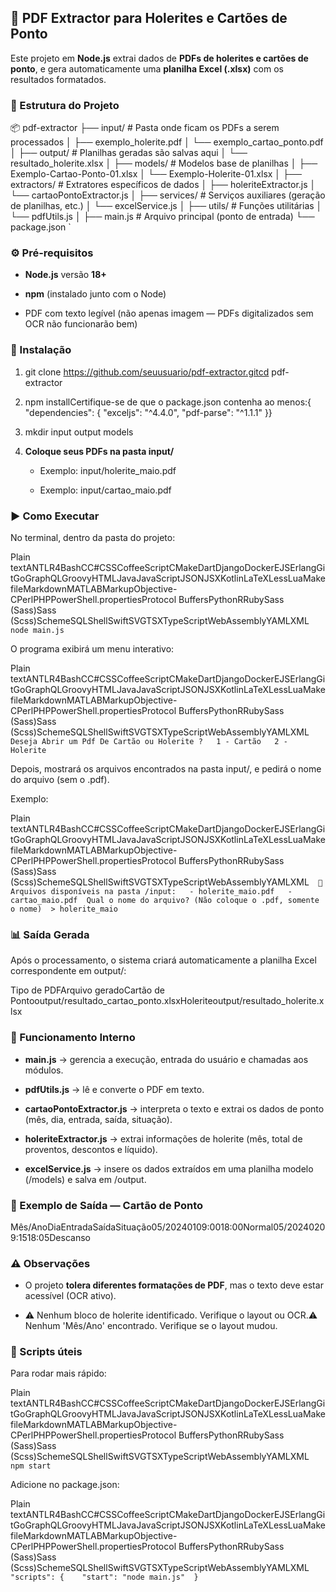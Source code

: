 🧾 PDF Extractor para Holerites e Cartões de Ponto
--------------------------------------------------

Este projeto em **Node.js** extrai dados de **PDFs de holerites e cartões de ponto**, e gera automaticamente uma **planilha Excel (.xlsx)** com os resultados formatados.

### 📁 Estrutura do Projeto

 📦 pdf-extractor  ├── input/                     # Pasta onde ficam os PDFs a serem processados  │   ├── exemplo_holerite.pdf  │   └── exemplo_cartao_ponto.pdf  │  ├── output/                    # Planilhas geradas são salvas aqui  │   └── resultado_holerite.xlsx  │  ├── models/                    # Modelos base de planilhas  │   ├── Exemplo-Cartao-Ponto-01.xlsx  │   └── Exemplo-Holerite-01.xlsx  │  ├── extractors/                # Extratores específicos de dados  │   ├── holeriteExtractor.js  │   └── cartaoPontoExtractor.js  │  ├── services/                  # Serviços auxiliares (geração de planilhas, etc.)  │   └── excelService.js  │  ├── utils/                     # Funções utilitárias  │   └── pdfUtils.js  │  ├── main.js                    # Arquivo principal (ponto de entrada)  └── package.json   `

### ⚙️ Pré-requisitos

*   **Node.js** versão **18+**
    
*   **npm** (instalado junto com o Node)
    
*   PDF com texto legível (não apenas imagem — PDFs digitalizados sem OCR não funcionarão bem)
    

### 🚀 Instalação

1.  git clone https://github.com/seuusuario/pdf-extractor.gitcd pdf-extractor
    
2.  npm installCertifique-se de que o package.json contenha ao menos:{ "dependencies": { "exceljs": "^4.4.0", "pdf-parse": "^1.1.1" }}
    
3.  mkdir input output models
    
4.  **Coloque seus PDFs na pasta input/**
    
    *   Exemplo: input/holerite\_maio.pdf
        
    *   Exemplo: input/cartao\_maio.pdf
        

### ▶️ Como Executar

No terminal, dentro da pasta do projeto:

Plain textANTLR4BashCC#CSSCoffeeScriptCMakeDartDjangoDockerEJSErlangGitGoGraphQLGroovyHTMLJavaJavaScriptJSONJSXKotlinLaTeXLessLuaMakefileMarkdownMATLABMarkupObjective-CPerlPHPPowerShell.propertiesProtocol BuffersPythonRRubySass (Sass)Sass (Scss)SchemeSQLShellSwiftSVGTSXTypeScriptWebAssemblyYAMLXML`   node main.js   `

O programa exibirá um menu interativo:

Plain textANTLR4BashCC#CSSCoffeeScriptCMakeDartDjangoDockerEJSErlangGitGoGraphQLGroovyHTMLJavaJavaScriptJSONJSXKotlinLaTeXLessLuaMakefileMarkdownMATLABMarkupObjective-CPerlPHPPowerShell.propertiesProtocol BuffersPythonRRubySass (Sass)Sass (Scss)SchemeSQLShellSwiftSVGTSXTypeScriptWebAssemblyYAMLXML`   Deseja Abrir um Pdf De Cartão ou Holerite ?   1 - Cartão   2 - Holerite   `

Depois, mostrará os arquivos encontrados na pasta input/, e pedirá o nome do arquivo (sem o .pdf).

Exemplo:

Plain textANTLR4BashCC#CSSCoffeeScriptCMakeDartDjangoDockerEJSErlangGitGoGraphQLGroovyHTMLJavaJavaScriptJSONJSXKotlinLaTeXLessLuaMakefileMarkdownMATLABMarkupObjective-CPerlPHPPowerShell.propertiesProtocol BuffersPythonRRubySass (Sass)Sass (Scss)SchemeSQLShellSwiftSVGTSXTypeScriptWebAssemblyYAMLXML`   📄 Arquivos disponíveis na pasta /input:   - holerite_maio.pdf   - cartao_maio.pdf  Qual o nome do arquivo? (Não coloque o .pdf, somente o nome)  > holerite_maio   `

### 📊 Saída Gerada

Após o processamento, o sistema criará automaticamente a planilha Excel correspondente em output/:

Tipo de PDFArquivo geradoCartão de Pontooutput/resultado\_cartao\_ponto.xlsxHoleriteoutput/resultado\_holerite.xlsx

### 🧠 Funcionamento Interno

*   **main.js** → gerencia a execução, entrada do usuário e chamadas aos módulos.
    
*   **pdfUtils.js** → lê e converte o PDF em texto.
    
*   **cartaoPontoExtractor.js** → interpreta o texto e extrai os dados de ponto (mês, dia, entrada, saída, situação).
    
*   **holeriteExtractor.js** → extrai informações de holerite (mês, total de proventos, descontos e líquido).
    
*   **excelService.js** → insere os dados extraídos em uma planilha modelo (/models) e salva em /output.
    

### 🧩 Exemplo de Saída — Cartão de Ponto

Mês/AnoDiaEntradaSaídaSituação05/20240109:0018:00Normal05/20240209:1518:05Descanso

### ⚠️ Observações

*   O projeto **tolera diferentes formatações de PDF**, mas o texto deve estar acessível (OCR ativo).
    
*   ⚠️ Nenhum bloco de holerite identificado. Verifique o layout ou OCR.⚠️ Nenhum 'Mês/Ano' encontrado. Verifique se o layout mudou.
    

### 🧰 Scripts úteis

Para rodar mais rápido:

Plain textANTLR4BashCC#CSSCoffeeScriptCMakeDartDjangoDockerEJSErlangGitGoGraphQLGroovyHTMLJavaJavaScriptJSONJSXKotlinLaTeXLessLuaMakefileMarkdownMATLABMarkupObjective-CPerlPHPPowerShell.propertiesProtocol BuffersPythonRRubySass (Sass)Sass (Scss)SchemeSQLShellSwiftSVGTSXTypeScriptWebAssemblyYAMLXML`   npm start   `

Adicione no package.json:

Plain textANTLR4BashCC#CSSCoffeeScriptCMakeDartDjangoDockerEJSErlangGitGoGraphQLGroovyHTMLJavaJavaScriptJSONJSXKotlinLaTeXLessLuaMakefileMarkdownMATLABMarkupObjective-CPerlPHPPowerShell.propertiesProtocol BuffersPythonRRubySass (Sass)Sass (Scss)SchemeSQLShellSwiftSVGTSXTypeScriptWebAssemblyYAMLXML`   "scripts": {    "start": "node main.js"  }   `
